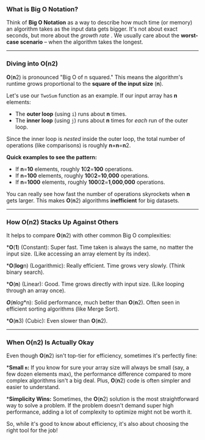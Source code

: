
### What is Big O Notation?

Think of **Big O Notation** as a way to describe how much time (or memory) an algorithm takes as the input data gets bigger. It's not about exact seconds, but more about the  *growth rate* . We usually care about the **worst-case scenario** – when the algorithm takes the longest.

---

### Diving into **O**(**n**2)

**O**(**n**2) is pronounced "Big O of n squared." This means the algorithm's runtime grows proportional to the **square of the input size** (**n**).

Let's use our `TwoSum` function as an example. If our input array has **n** elements:

* The **outer loop** (using `i`) runs about **n** times.
* The **inner loop** (using `j`) runs about **n** times for *each* run of the outer loop.

Since the inner loop is *nested* inside the outer loop, the total number of operations (like comparisons) is roughly **n**×**n**=**n**2.

**Quick examples to see the pattern:**

* If **n**=**10** elements, roughly **1**0**2**=**100** operations.
* If **n**=**100** elements, roughly **10**0**2**=**10**,**000** operations.
* If **n**=**1000** elements, roughly **100**0**2**=**1**,**000**,**000** operations.

You can really see how fast the number of operations skyrockets when **n** gets larger. This makes **O**(**n**2) algorithms **inefficient** for big datasets.

---

### How **O**(**n**2) Stacks Up Against Others

It helps to compare **O**(**n**2) with other common Big O complexities:

***O**(**1**) (Constant): Super fast. Time taken is always the same, no matter the input size. (Like accessing an array element by its index).

***O**(**log**n) (Logarithmic): Really efficient. Time grows very slowly. (Think binary search).

***O**(**n**) (Linear): Good. Time grows directly with input size. (Like looping through an array once).

***O**(**n**lo**g**n): Solid performance, much better than **O**(**n**2). Often seen in efficient sorting algorithms (like Merge Sort).

***O**(**n**3) (Cubic): Even slower than **O**(**n**2).

---

### When **O**(**n**2) Is Actually Okay

Even though **O**(**n**2) isn't top-tier for efficiency, sometimes it's perfectly fine:

***Small `n`:** If you know for sure your array size will always be small (say, a few dozen elements max), the performance difference compared to more complex algorithms isn't a big deal. Plus, **O**(**n**2) code is often simpler and easier to understand.

***Simplicity Wins:** Sometimes, the **O**(**n**2) solution is the most straightforward way to solve a problem. If the problem doesn't demand super high performance, adding a lot of complexity to optimize might not be worth it.

So, while it's good to know about efficiency, it's also about choosing the right tool for the job!
